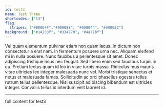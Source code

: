 ```yaml
---
id: test3
name: Test Three
shortcodes: ["t3"]
flag:
  stripes: ["#0000FF","#000088", "#000044", "#000022"]
background: ["#14233f", "#334779", "#4a71bf"]
---
```


Vel quam elementum pulvinar etiam non quam lacus. In dictum non consectetur a erat nam. In fermentum posuere urna nec. Aliquam eleifend mi in nulla posuere. Nunc faucibus a pellentesque sit amet. Donec adipiscing tristique risus nec feugiat. Sed libero enim sed faucibus turpis in eu. Pretium lectus quam id leo in vitae turpis massa. Ridiculus mus mauris vitae ultricies leo integer malesuada nunc vel. Morbi tristique senectus et netus et malesuada fames. Sollicitudin ac orci phasellus egestas tellus rutrum tellus pellentesque. Nisl suscipit adipiscing bibendum est ultricies integer. Convallis tellus id interdum velit laoreet id.

---

full content for test3
